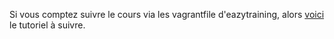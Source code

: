 Si vous comptez suivre le cours via les vagrantfile d'eazytraining, alors [voici](https://github.com/eazytraining/setup-labs-ansible) le tutoriel à suivre.
